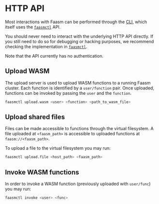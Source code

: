 # HTTP API

Most interactions with Faasm can be performed through the [CLI](cli.md),
which itself uses the [`faasmctl`](https://github.com/faasm/faasmctl) API.

You should never need to interact with the underlying HTTP API directly.
If you still need to do so for debugging or hacking purposes, we recommend
checking the implementation in [`faasmctl`](
https://github.com/faasm/faasmctl/tree/main/faasmctl/util).

Note that the API currently has no authentication.

## Upload WASM

The upload server is used to upload WASM functions to a running Faasm cluster.
Each function is identified by a `user/function` pair. Once uploaded, functions
can be invoked by passing the `user` and the `function`.

```bash
faasmctl upload.wasm <user> <function> <path_to_wasm_file>
```

## Upload shared files

Files can be made accessible to functions through the virtual filesystem.
A file uploaded at `<faasm_path>` is accessible to uploaded functions at
`faasm://<faasm_path>`.

To upload a file to the virtual filesystem you may run:

```bash
faasmctl upload.file <host_path> <faasm_path>
```

## Invoke WASM functions

In order to invoke a WASM function (previously uploaded with `user/func`) you
may run:

```bash
faasmctl invoke <user> <func>
```
